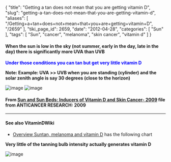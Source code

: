 {
    "title": "Getting a tan does not mean that you are getting vitamin D",
    "slug": "getting-a-tan-does-not-mean-that-you-are-getting-vitamin-d",
    "aliases": [
        "/Getting+a+tan+does+not+mean+that+you+are+getting+vitamin+D",
        "/2659"
    ],
    "tiki_page_id": 2659,
    "date": "2012-04-28",
    "categories": [
        "Sun"
    ],
    "tags": [
        "Sun",
        "cancer",
        "melanoma",
        "skin cancer",
        "vitamin d"
    ]
}


#### When the sun is low in the sky (not summer, early in the day, late in the day) there is significantly more UVA than UVB

 **<span style="color:#00F;">Under those conditions you can tan but get very little vitamin D</span>** 

 **Note: Example: UVA >> UVB  when you are standing (cylinder) and the solar zenith angle is say 30 degrees (close to the horizon)** 

<img src="https://d378j1rmrlek7x.cloudfront.net/attachments/gif/uvb-and-uvb-vs-height-of-the-sun---from-creates-2009.gif" alt="image">
<img src="https://d378j1rmrlek7x.cloudfront.net/attachments/gif/uvb-and-uvb-vs-height-of-the-sun-lie-on-ground---from-creates-2009.gif" alt="image">

#### From [Sun and Sun Beds: Inducers of Vitamin D and Skin Cancer- 2009](https://www.VitaminDWiki.com/tiki-download_file.php?fileId=1690) file from ANTICANCER RESEARCH: 2009

---

#### See also VitaminDWiki

* [Overview Suntan, melanoma and vitamin D](/posts/overview-suntan-melanoma-and-vitamin-d) has the following chart

 **Very little of the tanning bulb intensity actually generates vitamin D** 

<img src="https://d378j1rmrlek7x.cloudfront.net/attachments/gif/spectrum-of-all-sources---from-vitamin-d-from-sunbeds.gif" alt="image">